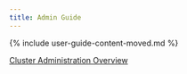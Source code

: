 ```yaml
---
title: Admin Guide
---
```


{% include user-guide-content-moved.md %}

[Cluster Administration Overview](/docs/tasks/administer-cluster/overview/)
